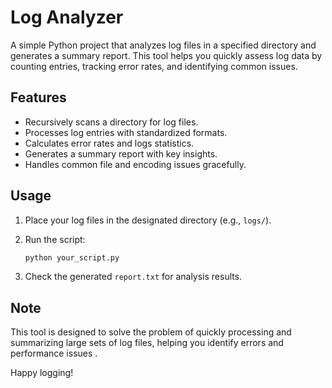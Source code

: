 # Log Analyzer

A simple Python project that analyzes log files in a specified directory and generates a summary report. This tool helps you quickly assess log data by counting entries, tracking error rates, and identifying common issues.

## Features

- Recursively scans a directory for log files.
- Processes log entries with standardized formats.
- Calculates error rates and logs statistics.
- Generates a summary report with key insights.
- Handles common file and encoding issues gracefully.

## Usage

1. Place your log files in the designated directory (e.g., `logs/`).
2. Run the script:

   ```bash
   python your_script.py
   ```

3. Check the generated `report.txt` for analysis results.


## Note

This tool is designed to solve the problem of quickly processing and summarizing large sets of log files, helping you identify errors and performance issues .

Happy logging!
